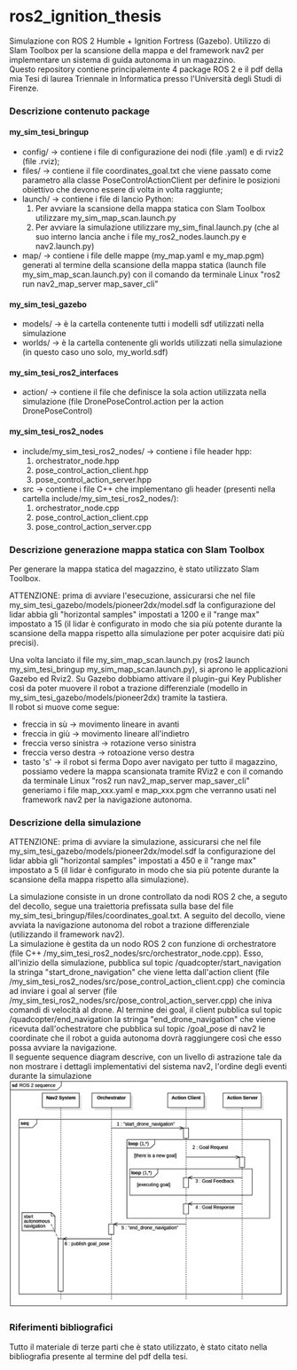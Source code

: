 # ros2_ignition_thesis
Simulazione con ROS 2 Humble + Ignition Fortress (Gazebo). Utilizzo di Slam Toolbox per la scansione della mappa e del framework nav2 per implementare un sistema di guida autonoma in un magazzino.  
Questo repository contiene principalemente 4 package ROS 2 e il pdf della mia Tesi di laurea Triennale in Informatica presso l'Università degli Studi di Firenze.
### Descrizione contenuto package
#### my_sim_tesi_bringup
  * config/ -> contiene i file di configurazione dei nodi (file .yaml) e di rviz2 (file .rviz);
  * files/ -> contiene il file coordinates_goal.txt che viene passato come parametro alla classe PoseControlActionClient per definire le posizioni obiettivo che devono essere di volta in volta raggiunte;
  * launch/ -> contiene i file di lancio Python:
    1. Per avviare la scansione della mappa statica con Slam Toolbox utilizzare my_sim_map_scan.launch.py
    2. Per avviare la simulazione utilizzare my_sim_final.launch.py (che al suo interno lancia anche i file my_ros2_nodes.launch.py e nav2.launch.py)
  * map/ -> contiene i file delle mappe (my_map.yaml e my_map.pgm) generati al termine della scansione della mappa statica (launch file my_sim_map_scan.launch.py) con il comando da terminale Linux "ros2 run nav2_map_server map_saver_cli"
#### my_sim_tesi_gazebo
  * models/ -> è la cartella contenente tutti i modelli sdf utilizzati nella simulazione
  * worlds/ -> è la cartella contenente gli worlds utilizzati nella simulazione (in questo caso uno solo, my_world.sdf) 
#### my_sim_tesi_ros2_interfaces
  * action/ -> contiene il file che definisce la sola action utilizzata nella simulazione (file DronePoseControl.action per la action DronePoseControl)
#### my_sim_tesi_ros2_nodes
  * include/my_sim_tesi_ros2_nodes/ -> contiene i file header hpp:
    1. orchestrator_node.hpp
    2. pose_control_action_client.hpp
    3. pose_control_action_server.hpp
  * src -> contiene i file C++ che implementano gli header (presenti nella cartella include/my_sim_tesi_ros2_nodes/):
    1. orchestrator_node.cpp
    2. pose_control_action_client.cpp
    3. pose_control_action_server.cpp
### Descrizione generazione mappa statica con Slam Toolbox
Per generare la mappa statica del magazzino, è stato utilizzato Slam Toolbox.

ATTENZIONE: prima di avviare l'esecuzione, assicurarsi che nel file my_sim_tesi_gazebo/models/pioneer2dx/model.sdf la configurazione del lidar abbia gli "horizontal samples" impostati a 1200 e il "range max" impostato a 15 (il lidar è configurato in modo che sia più potente durante la scansione della mappa rispetto alla simulazione per poter acquisire dati più precisi).

Una volta lanciato il file my_sim_map_scan.launch.py (ros2 launch my_sim_tesi_bringup my_sim_map_scan.launch.py), si aprono le applicazioni Gazebo ed Rviz2. Su Gazebo dobbiamo attivare il plugin-gui Key Publisher così da poter muovere il robot a trazione differenziale (modello in my_sim_tesi_gazebo/models/pioneer2dx) tramite la tastiera.  
Il robot si muove come segue:
* freccia in sù -> movimento lineare in avanti
* freccia in giù -> movimento lineare all'indietro
* freccia verso sinistra -> rotazione verso sinistra
* freccia verso destra -> rotoazione verso destra
* tasto 's' -> il robot si ferma
Dopo aver navigato per tutto il magazzino, possiamo vedere la mappa scansionata tramite RViz2 e con il comando da terminale Linux "ros2 run nav2_map_server map_saver_cli" generiamo i file map_xxx.yaml e map_xxx.pgm che verranno usati nel framework nav2 per la navigazione autonoma.
### Descrizione della simulazione
ATTENZIONE: prima di avviare la simulazione, assicurarsi che nel file my_sim_tesi_gazebo/models/pioneer2dx/model.sdf la configurazione del lidar abbia gli "horizontal samples" impostati a 450 e il "range max" impostato a 5 (il lidar è configurato in modo che sia più potente durante la scansione della mappa rispetto alla simulazione).

La simulazione consiste in un drone controllato da nodi ROS 2 che, a seguto del decollo, segue una traiettoria prefissata sulla base del file my_sim_tesi_bringup/files/coordinates_goal.txt. A seguito del decollo, viene avviata la navigazione autonoma del robot a trazione differenziale (utilizzando il framework nav2).  
La simulazione è gestita da un nodo ROS 2 con funzione di orchestratore (file C++ /my_sim_tesi_ros2_nodes/src/orchestrator_node.cpp). Esso, all'inizio della simulazione, pubblica sul topic /quadcopter/start_navigation la stringa "start_drone_navigation" che viene letta dall'action client (file /my_sim_tesi_ros2_nodes/src/pose_control_action_client.cpp) che comincia ad inviare i goal al server (file /my_sim_tesi_ros2_nodes/src/pose_control_action_server.cpp) che iniva comandi di velocità al drone. Al termine dei goal, il client pubblica sul topic /quadcopter/end_navigation la stringa "end_drone_navigation" che viene ricevuta dall'ochestratore che pubblica sul topic /goal_pose di nav2 le coordinate che il robot a guida autonoma dovrà raggiungere così che esso possa avviare la navigazione.  
Il seguente sequence diagram descrive, con un livello di astrazione tale da non mostrare i dettagli implementativi del sistema nav2, l'ordine degli eventi durante la simulazione
![Testo alternativo](img/sequence_diagram.png)
### Riferimenti bibliografici
Tutto il materiale di terze parti che è stato utilizzato, è stato citato nella bibliografia presente al termine del pdf della tesi.
